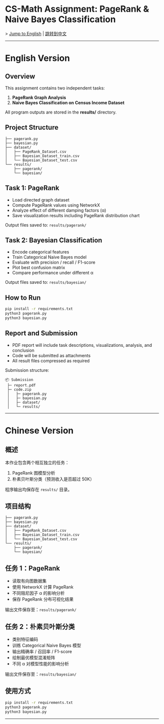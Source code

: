 # CS-Math Assignment: PageRank & Naive Bayes Classification

\> [Jump to English](#english-version) | [跳转到中文](#chinese-version)

---
# English Version

## Overview
This assignment contains two independent tasks:

1. **PageRank Graph Analysis**  
2. **Naive Bayes Classification on Census Income Dataset**

All program outputs are stored in the **results/** directory.

## Project Structure
```
├── pagerank.py  
├── bayesian.py  
├── dataset/  
│   ├── PageRank_Dataset.csv  
│   ├── Bayesian_Dataset_train.csv  
│   └── Bayesian_Dataset_test.csv  
└── results/  
    ├── pagerank/  
    └── bayesian/  
```

## Task 1: PageRank
- Load directed graph dataset  
- Compute PageRank values using NetworkX  
- Analyze effect of different damping factors (α)  
- Save visualization results including PageRank distribution chart

Output files saved to: `results/pagerank/`

## Task 2: Bayesian Classification
- Encode categorical features  
- Train Categorical Naive Bayes model  
- Evaluate with precision / recall / F1-score  
- Plot best confusion matrix  
- Compare performance under different α

Output files saved to: `results/bayesian/`

## How to Run
```bash
pip install -r requirements.txt
python3 pagerank.py
python3 bayesian.py
```

## Report and Submission
- PDF report will include task descriptions, visualizations, analysis, and conclusion  
- Code will be submitted as attachments  
- All result files compressed as required

Submission structure:
```
📦 Submission
 ├─ report.pdf
 ├─ code.zip
 │   ├─ pagerank.py
 │   ├─ bayesian.py
 │   ├─ dataset/
 │   └─ results/
```

---

# Chinese Version
## 概述
本作业包含两个相互独立的任务：

1. PageRank 图模型分析  
2. 朴素贝叶斯分类（预测收入是否超过 50K）

程序输出均保存在 `results/` 目录。

## 项目结构
```
├── pagerank.py  
├── bayesian.py  
├── dataset/  
│   ├── PageRank_Dataset.csv  
│   ├── Bayesian_Dataset_train.csv  
│   └── Bayesian_Dataset_test.csv  
└── results/  
    ├── pagerank/  
    └── bayesian/  
```

## 任务 1：PageRank
- 读取有向图数据集  
- 使用 NetworkX 计算 PageRank  
- 不同阻尼因子 α 的影响分析  
- 保存 PageRank 分布可视化结果

输出文件保存至：`results/pagerank/`

## 任务 2：朴素贝叶斯分类
- 类别特征编码  
- 训练 Categorical Naive Bayes 模型  
- 输出精确率 / 召回率 / F1-score  
- 绘制最优模型混淆矩阵  
- 不同 α 对模型性能的影响分析

输出文件保存至：`results/bayesian/`

## 使用方式
```bash
pip install -r requirements.txt
python3 pagerank.py
python3 bayesian.py
```
---
